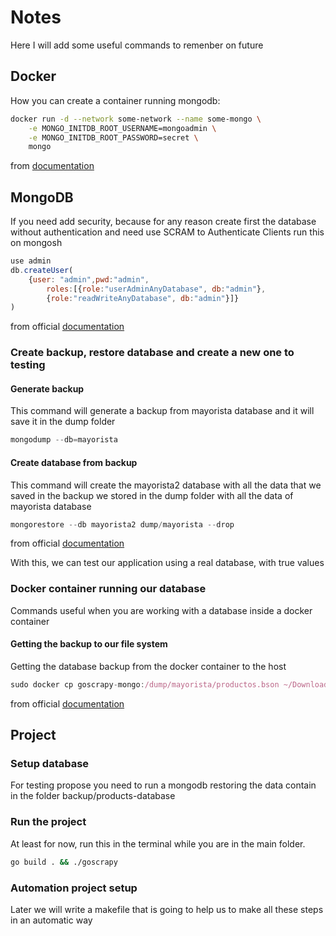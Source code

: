 # Notes

Here I will add some useful commands to remenber on future

## Docker

How you can create a container running mongodb:

```bash
docker run -d --network some-network --name some-mongo \
	-e MONGO_INITDB_ROOT_USERNAME=mongoadmin \
	-e MONGO_INITDB_ROOT_PASSWORD=secret \
	mongo
```

from [documentation](https://hub.docker.com/_/mongo)

## MongoDB

If you need add security, because for any reason create first the database without authentication and need use SCRAM to Authenticate Clients run this on mongosh

```javascript
use admin
db.createUser(
    {user: "admin",pwd:"admin",
        roles:[{role:"userAdminAnyDatabase", db:"admin"},
        {role:"readWriteAnyDatabase", db:"admin"}]}
)

```
from official [documentation](https://www.mongodb.com/docs/manual/tutorial/configure-scram-client-authentication)

### Create backup, restore database and create a new one to testing

#### Generate backup

This command will generate a backup from mayorista database and it will save it in the dump folder

```javascript
mongodump --db=mayorista
```

#### Create database from backup

This command will create the mayorista2 database with all the data that we saved in the backup we stored in the dump folder
with all the data of mayorista database

```javascript
mongorestore --db mayorista2 dump/mayorista --drop
```

from official [documentation](https://www.mongodb.com/docs/cloud-manager/tutorial/restore-single-database/)

With this, we can test our application using a real database, with true values

### Docker container running our database

Commands useful when you are working with a database inside a docker container

#### Getting the backup to our file system

Getting the database backup from the docker container to the host

```javascript
sudo docker cp goscrapy-mongo:/dump/mayorista/productos.bson ~/Downloads
```

from official [documentation](https://docs.docker.com/engine/reference/commandline/cp/)

## Project

### Setup database

For testing propose you need to run a mongodb restoring the data contain in the folder backup/products-database

### Run the project

At least for now, run this in the terminal while you are in the main folder.

```bash
go build . && ./goscrapy
```
### Automation project setup

Later we will write a makefile that is going to help us to make all these steps in an automatic way
